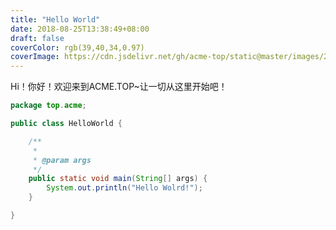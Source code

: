 ```yaml
---
title: "Hello World"
date: 2018-08-25T13:38:49+08:00
draft: false
coverColor: rgb(39,40,34,0.97)
coverImage: https://cdn.jsdelivr.net/gh/acme-top/static@master/images/2021/04/20210410224448-helloworld.png
---
```

Hi！你好！欢迎来到ACME.TOP~让一切从这里开始吧！

```java
package top.acme;

public class HelloWorld {

	/**
	 * 
	 * @param args
	 */
	public static void main(String[] args) {
		System.out.println("Hello Wolrd!");
	}

}
```
